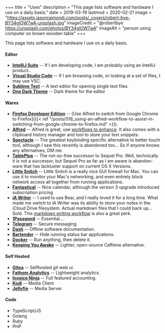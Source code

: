 +++
title = "Uses"
description = "This page lists software and hardware I use on a daily basis."
date = 2019-03-19
lastmod = 2020-02-21
image = "https://assets.jasonraimondi.com/posts/_covers/robert-bye-BY34glOW7wA-unsplash.jpg"
imageCredit = "@robertbye https://unsplash.com/photos/BY34glOW7wA"
imageAlt = "person using computer on brown wooden table"
+++

This page lists software and hardware I use on a daily basis.

#### Editor

* **[IntelliJ Suite](https://www.jetbrains.com/)** -- If I am developing code, I am probably using an IntelliJ product..
* **[Visual Studio Code](https://code.visualstudio.com/)** -- If I am browsing code, or looking at a set of files, I may use VSC.
* **[Sublime Text](https://www.sublimetext.com/)** -- A text editor for opening single text files.
* **[One Dark Theme](https://plugins.jetbrains.com/plugin/11938-one-dark-theme/)** -- Dark theme for the editor

#### Wares

* **[Firefox Developer Edition](https://www.mozilla.org/en-US/firefox/developer/)** -- [Use Alfred to switch from Google Chrome to Firefox]({{< ref "/posts/018_using-an-alfred-workflow-to-assist-in-switching-from-google-chrome-to-firefox.md" >}}).
* **[Alfred](https://www.alfredapp.com/)** -- Alfred is great, use [workflows to enhance](https://github.com/zenorocha/alfred-workflows). It also comes with a clipboard history manager and tool to store your text snippets.
* **[Spectacle](https://www.spectacleapp.com/)** -- The greatest keybinding specific alternative to better touch tool, although I saw this recently is abandoned too... So if anyone knows any alternatives, DM me.
* **[TablePlus](https://tableplus.com/)** -- The not-so-free successor to Sequel Pro. Well, technically it is not a successor, but Sequel Pro as far as I am aware is abandon-ware that has lackluster support on current OS X Versions. 
* **[Little Snitch](https://www.obdev.at/products/littlesnitch/index.html)** -- Little Snitch is a really nice GUI firewall for Mac. You can use it to monitor your Mac's networking, and even entirely block network access all together from running applications. 
* **[Fantastical](https://flexibits.com/fantastical)** -- Nice calendar, although the version 3 upgrade introduced subscription pricing
* **[iA Writer](https://ia.net/writer)** -- I used to use Bear, and I really loved it for a long time. What made me switch to iA Writer was its ability to store your notes in the iCloud Drive filesystem. Actual markdown files that I could back up... Sold. This [markdown writing workflow](https://www.macstories.net/ios/my-markdown-writing-and-collaboration-workflow-powered-by-working-copy-3-6-icloud-drive-and-github/) is also a great perk.
* **[1Password](https://1password.com/)** -- Essential....
* **[Telegram](https://telegram.org/)** -- Secure messaging.
* **[Dash](https://kapeli.com/dash)** -- Offline software documentation.
* **[Bartender](https://www.macbartender.com/)** -- Hide running status bar applications.
* **[Docker](https://www.docker.com/)** -- Run anything, then delete it.
* **[Keeping You Awake](https://github.com/newmarcel/KeepingYouAwake)** -- Lighter, open-source Caffeine alternative.

#### Self Hosted

* **[Gitea](https://gitea.io/en-us/)** -- Selfhosted git web ui.
* **[Fathom Analytics](https://usefathom.com/)** -- Lightweight analytics.
* **[Invoice Ninja](https://www.invoiceninja.com/)** -- Full featured accounting.
* **[Kodi](https://kodi.tv/)** -- Media Client
* **[Jellyfin](https://jellyfin.media)** -- Media Server.

#### Code

* TypeScript/JS
* Golang
* Ruby
* PHP

